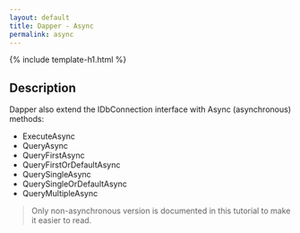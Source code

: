 ```yaml
---
layout: default
title: Dapper - Async
permalink: async
---
```


{% include template-h1.html %}

## Description
Dapper also extend the IDbConnection interface with Async (asynchronous) methods:
- ExecuteAsync
- QueryAsync
- QueryFirstAsync
- QueryFirstOrDefaultAsync
- QuerySingleAsync
- QuerySingleOrDefaultAsync
- QueryMultipleAsync

> Only non-asynchronous version is documented in this tutorial to make it easier to read.

